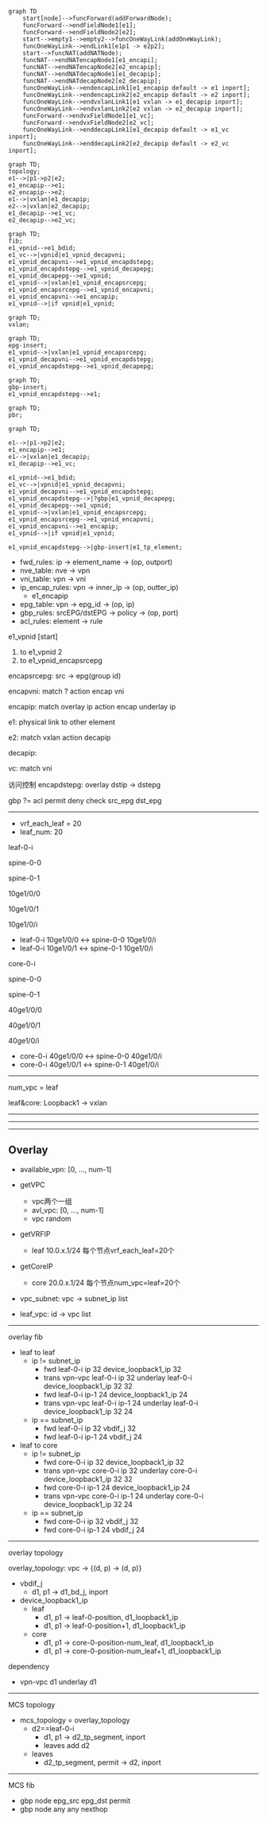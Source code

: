 ```mermaid
graph TD
	start[node]-->funcForward(addForwardNode);
	funcForward-->endFieldNode1[e1];
	funcForward-->endFieldNode2[e2];
	start-->empty1-->empty2-->funcOneWayLink(addOneWayLink);
	funcOneWayLink-->endLink1[e1p1 -> e2p2];
	start-->funcNAT(addNATNode);
	funcNAT-->endNATencapNode1[e1_encapi];
	funcNAT-->endNATencapNode2[e2_encapip];
	funcNAT-->endNATdecapNode1[e1_decapip];
	funcNAT-->endNATdecapNode2[e2_decapip];
	funcOneWayLink-->endencapLink1[e1_encapip default -> e1 inport];
	funcOneWayLink-->endencapLink2[e2_encapip default -> e2 inport];
	funcOneWayLink-->endvxlanLink1[e1 vxlan -> e1_decapip inport];
	funcOneWayLink-->endvxlanLink2[e2 vxlan -> e2_decapip inport];
	funcForward-->endvxFieldNode1[e1_vc];
	funcForward-->endvxFieldNode2[e2_vc];
	funcOneWayLink-->enddecapLink1[e1_decapip default -> e1_vc inport];
    funcOneWayLink-->enddecapLink2[e2_decapip default -> e2_vc inport];
```

```mermaid
graph TD;
topology;
e1-->|p1->p2|e2;
e1_encapip-->e1;
e2_encapip-->e2;
e1-->|vxlan|e1_decapip;
e2-->|vxlan|e2_decapip;
e1_decapip-->e1_vc;
e2_decapip-->e2_vc;
```

```mermaid
graph TD;
fib;
e1_vpnid-->e1_bdid;
e1_vc-->|vpnid|e1_vpnid_decapvni;
e1_vpnid_decapvni-->e1_vpnid_encapdstepg;
e1_vpnid_encapdstepg-->e1_vpnid_decapepg;
e1_vpnid_decapepg-->e1_vpnid;
e1_vpnid-->|vxlan|e1_vpnid_encapsrcepg;
e1_vpnid_encapsrcepg-->e1_vpnid_encapvni;
e1_vpnid_encapvni-->e1_encapip;
e1_vpnid-->|if vpnid|e1_vpnid;
```

```mermaid
graph TD;
vxlan;

```

```mermaid
graph TD;
epg-insert;
e1_vpnid-->|vxlan|e1_vpnid_encapsrcepg;
e1_vpnid_decapvni-->e1_vpnid_encapdstepg;
e1_vpnid_encapdstepg-->e1_vpnid_decapepg;
```

```mermaid
graph TD;
gbp-insert;
e1_vpnid_encapdstepg-->e1;

```

```mermaid
graph TD;
pbr;

```









```mermaid
graph TD;

e1-->|p1->p2|e2;
e1_encapip-->e1;
e1-->|vxlan|e1_decapip;
e1_decapip-->e1_vc;

e1_vpnid-->e1_bdid;
e1_vc-->|vpnid|e1_vpnid_decapvni;
e1_vpnid_decapvni-->e1_vpnid_encapdstepg;
e1_vpnid_encapdstepg-->|?gbp|e1_vpnid_decapepg;
e1_vpnid_decapepg-->e1_vpnid;
e1_vpnid-->|vxlan|e1_vpnid_encapsrcepg;
e1_vpnid_encapsrcepg-->e1_vpnid_encapvni;
e1_vpnid_encapvni-->e1_encapip;
e1_vpnid-->|if vpnid|e1_vpnid;

e1_vpnid_encapdstepg-->|gbp-insert|e1_tp_element;
```



* fwd_rules: ip -> element_name -> (op, outport)
* nve_table: nve -> vpn
* vni_table: vpn -> vni
* ip_encap_rules: vpn -> inner_ip -> (op, outter_ip)
  * e1_encapip
* epg_table: vpn -> epg_id -> (op, ip)
* gbp_rules: srcEPG/dstEPG -> policy -> (op, port)
* acl_rules: element -> rule



e1_vpnid [start]

1. to e1_vpnid 2
2. to e1_vpnid_encapsrcepg


encapsrcepg:
src -> epg(group id)

encapvni:
match ? action encap vni

encapip:
match overlay ip action encap underlay ip

e1:
physical link to other element

e2:
match vxlan action decapip

decapip:

vc:
match vni

访问控制
encapdstepg:
overlay dstip -> dstepg

gbp ?= acl permit deny
check src_epg dst_epg

---

* vrf_each_leaf = 20
* leaf_num: 20

leaf-0-i

spine-0-0

spine-0-1

10ge1/0/0

10ge1/0/1

10ge1/0/i



* leaf-0-i 10ge1/0/0 <-> spine-0-0 10ge1/0/i
* leaf-0-i 10ge1/0/1 <-> spine-0-1 10ge1/0/i



core-0-i

spine-0-0

spine-0-1

40ge1/0/0

40ge1/0/1

40ge1/0/i

* core-0-i 40ge1/0/0 <-> spine-0-0 40ge1/0/i
* core-0-i 40ge1/0/1 <-> spine-0-1 40ge1/0/i

----

num_vpc = leaf

leaf&core: Loopback1 -> vxlan



---

---

---

## Overlay

* available_vpn: [0, ..., num-1]
* getVPC
  * vpc两个一组
  * avl_vpc: [0, ..., num-1]
  * vpc random
* getVRFIP
  * leaf 10.0.x.1/24 每个节点vrf_each_leaf=20个
* getCoreIP
  * core 20.0.x.1/24 每个节点num_vpc=leaf=20个

* vpc_subnet: vpc -> subnet_ip list
* leaf_vpc: id -> vpc list

---

overlay fib

* leaf to leaf
  * ip != subnet_ip
    * fwd leaf-0-i ip 32 device_loopback1_ip 32
    * trans vpn-vpc leaf-0-i ip 32 underlay leaf-0-i device_loopback1_ip 32 32
    * fwd leaf-0-i ip-1 24 device_loopback1_ip 24
    * trans vpn-vpc leaf-0-i ip-1 24 underlay leaf-0-i device_loopback1_ip 32 24
  * ip == subnet_ip
    * fwd leaf-0-i ip 32 vbdif_j 32
    * fwd leaf-0-i ip-1 24 vbdif_j 24
* leaf to core
  * ip != subnet_ip
    * fwd core-0-i ip 32 device_loopback1_ip 32
    * trans vpn-vpc core-0-i ip 32 underlay core-0-i device_loopback1_ip 32 32
    * fwd core-0-i ip-1 24 device_loopback1_ip 24
    * trans vpn-vpc core-0-i ip-1 24 underlay core-0-i device_loopback1_ip 32 24
  * ip == subnet_ip
    * fwd core-0-i ip 32 vbdif_j 32
    * fwd core-0-i ip-1 24 vbdif_j 24

---

overlay topology

overlay_topology: vpc -> {(d, p) -> (d, p)}

* vbdif_j
  * d1, p1 -> d1_bd_j, inport
* device_loopback1_ip
  * leaf
    * d1, p1 -> leaf-0-position, d1_loopback1_ip
    * d1, p1 -> leaf-0-position+1, d1_loopback1_ip
  * core
    * d1, p1 -> core-0-position-num_leaf, d1_loopback1_ip
    * d1, p1 -> core-0-position-num_leaf+1, d1_loopback1_ip

dependency

* vpn-vpc d1 underlay d1

---

MCS topology

* mcs_topology = overlay_topology
  * d2==leaf-0-i
    * d1, p1 -> d2_tp_segment, inport
    * leaves add d2
  * leaves
    * d2_tp_segment, permit -> d2, inport

---

MCS fib

* gbp node epg_src epg_dst permit
* gbp node any any nexthop
